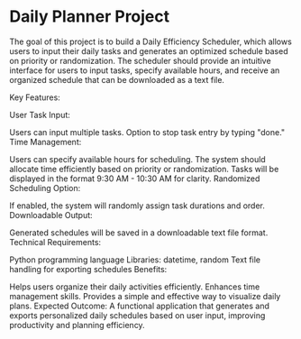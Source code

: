 # Daily Planner Project

The goal of this project is to build a Daily Efficiency Scheduler, which allows users to input their daily tasks and generates an optimized schedule based on priority or randomization. The scheduler should provide an intuitive interface for users to input tasks, specify available hours, and receive an organized schedule that can be downloaded as a text file.

Key Features:

User Task Input:

Users can input multiple tasks.
Option to stop task entry by typing "done."
Time Management:

Users can specify available hours for scheduling.
The system should allocate time efficiently based on priority or randomization.
Tasks will be displayed in the format 9:30 AM - 10:30 AM for clarity.
Randomized Scheduling Option:

If enabled, the system will randomly assign task durations and order.
Downloadable Output:

Generated schedules will be saved in a downloadable text file format.
Technical Requirements:

Python programming language
Libraries: datetime, random
Text file handling for exporting schedules
Benefits:

Helps users organize their daily activities efficiently.
Enhances time management skills.
Provides a simple and effective way to visualize daily plans.
Expected Outcome:
A functional application that generates and exports personalized daily schedules based on user input, improving productivity and planning efficiency.
